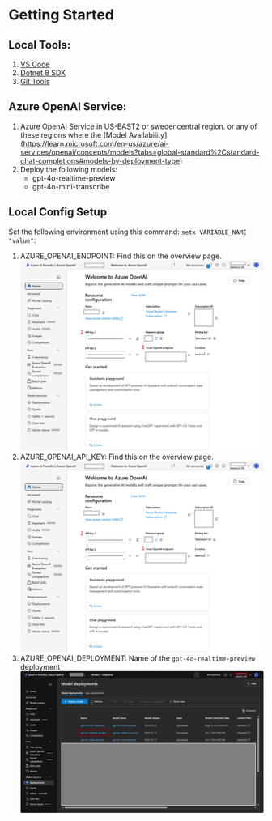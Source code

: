 # Getting Started

## Local Tools:
1. [VS Code](https://code.visualstudio.com/)
2. [Dotnet 8 SDK](https://dotnet.microsoft.com/en-us/download/dotnet/8.0)
3. [Git Tools](https://git-scm.com/downloads/win)

## Azure OpenAI Service:
1. Azure OpenAI Service in US-EAST2 or swedencentral region.  or any of these regions where the  [Model Availability] (https://learn.microsoft.com/en-us/azure/ai-services/openai/concepts/models?tabs=global-standard%2Cstandard-chat-completions#models-by-deployment-type)
2. Deploy the following models:
    - gpt-4o-realtime-preview
    - gpt-4o-mini-transcribe

## Local Config Setup 
Set the following environment using this command: `setx VARIABLE_NAME "value"`:
1. AZURE_OPENAI_ENDPOINT: Find this on the overview page. ![Screenshot](ServiceConfig.png)
2. AZURE_OPENAI_API_KEY: Find this on the overview page. ![Screenshot](ServiceConfig.png)
3. AZURE_OPENAI_DEPLOYMENT: Name of the `gpt-4o-realtime-preview` deployment ![Screenshot](DeploymentName.png)